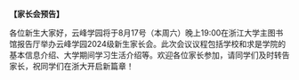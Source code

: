 **【家长会预告】**

各位新生大家好，云峰学园将于8月17号（本周六）晚上19:00在浙江大学主图书馆报告厅举办云峰学园2024级新生家长会。此次会议议程包括学校和求是学院的基本信息介绍、大学期间学习生活介绍等。欢迎各位家长参加，请同学们及时转告家长，祝同学们在浙大开启新篇章！